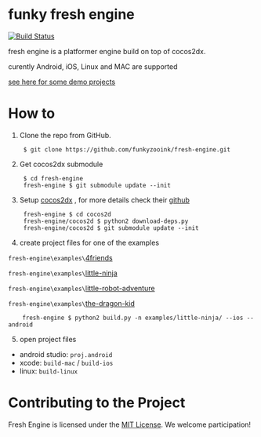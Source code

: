# funky fresh engine
[![Build Status](https://api.travis-ci.com/funkyzooink/fresh-engine.svg?branch=master)](https://travis-ci.com/github/funkyzooink/fresh-engine)

fresh engine is a platformer engine build on top of cocos2dx.

curently Android, iOS, Linux and MAC are supported

[see here for some demo projects](https://funkyzooink.github.io/projects/)


# How to
1. Clone the repo from GitHub.

        $ git clone https://github.com/funkyzooink/fresh-engine.git

2. Get cocos2dx submodule

        $ cd fresh-engine
        fresh-engine $ git submodule update --init

3. Setup [cocos2dx](https://github.com/cocos2d/cocos2d-x) , for more details check their [github](https://github.com/cocos2d/cocos2d-x)

        fresh-engine $ cd cocos2d
        fresh-engine/cocos2d $ python2 download-deps.py
        fresh-engine/cocos2d $ git submodule update --init


4. create project files for one of the examples

`fresh-engine\examples\`[4friends](https://github.com/funkyzooink/4friends)

`fresh-engine\examples\`[little-ninja](https://github.com/funkyzooink/little-ninja)

`fresh-engine\examples\`[little-robot-adventure](https://github.com/funkyzooink/little-robot-adventure)

`fresh-engine\examples\`[the-dragon-kid](https://github.com/funkyzooink/the-dragon-kid)

        fresh-engine $ python2 build.py -n examples/little-ninja/ --ios --android

5. open project files 
- android studio: `proj.android`
- xcode: `build-mac` / `build-ios`
- linux: `build-linux`


# Contributing to the Project

Fresh Engine is licensed under the [MIT License](https://opensource.org/licenses/MIT). We welcome participation!
